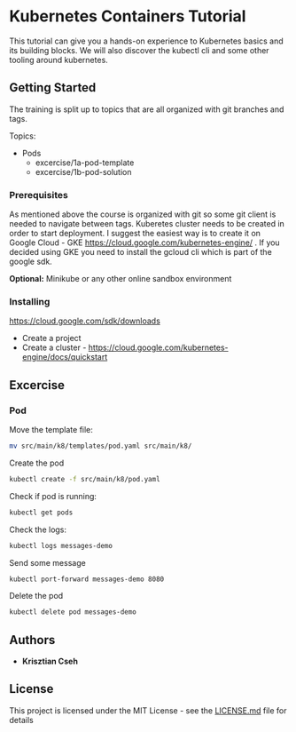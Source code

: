 # Kubernetes Containers Tutorial

This tutorial can give you a hands-on experience to Kubernetes basics and its building blocks. We will also discover the kubectl cli and some other tooling around kubernetes. 

## Getting Started

The training is split up to topics that are all organized with git branches and tags.

Topics:
* Pods
  * excercise/1a-pod-template
  * excercise/1b-pod-solution

       
### Prerequisites

As mentioned above the course is organized with git so some git client is needed to navigate between tags.
Kuberetes cluster needs to be created in order to start deployment. I suggest the easiest way is to create it on Google Cloud - GKE https://cloud.google.com/kubernetes-engine/ . 
If you decided using GKE you need to install the gcloud cli which is part of the google sdk.

__Optional:__ Minikube or any other online sandbox environment 

### Installing

https://cloud.google.com/sdk/downloads 

* Create a project
* Create a cluster - https://cloud.google.com/kubernetes-engine/docs/quickstart

## Excercise

### Pod 

Move the template file:
```bash
mv src/main/k8/templates/pod.yaml src/main/k8/
```
Create the pod
```bash
kubectl create -f src/main/k8/pod.yaml
```

Check if pod is running:
```bash
kubectl get pods
```

Check the logs:
```bash
kubectl logs messages-demo
```

Send some message
```bash
kubectl port-forward messages-demo 8080
```

Delete the pod
```bash
kubectl delete pod messages-demo
```

## Authors

* **Krisztian Cseh** 

## License

This project is licensed under the MIT License - see the [LICENSE.md](LICENSE.md) file for details

